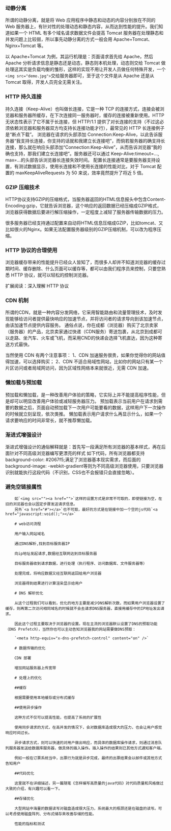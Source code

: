 ### 动静分离

所谓的动静分离，就是将 Web 应用程序中静态和动态的内容分别放在不同的 Web 服务器上，有针对性的处理动态和静态内容，从而达到性能的提升。我们知道如果一个 HTML 有多个域名请求数据文件会提高
Tomcat 服务器在处理静态和并发问题上比较弱，所以事先动静分离的方式一般会用 Apache+Tomcat、Nginx+Tomcat 等。

以 Apache+Tomcat 为例，其运行机理是：页面请求首先给 Apache，然后 Apache 分析请求信息是静态还是动态，静态则本机处理，动态则交给 Tomcat 做处理这其实是负载均衡的雏形，这样的实现不用让开发人员做任何特殊开发，一个`<img src="demo.jpg">`交给服务器即可，至于这个文件是从 Apache 还是从 Tomcat 取得，开发人员完全无需关注。

### HTTP 持久连接

持久连接（Keep-Alive）也叫做长连接，它是一种 TCP 的连接方式，连接会被浏览器和服务器所缓存，在下次连接同一服务器时，缓存的连接被重新使用。HTTP 无状态性表示了它不属于长连接，但 HTTP/1.1 提供了对长连接的支持（不过这必须依赖浏览器和服务器双方均支持长连接功能才行），最常见的 HTTP 长连接例子是“断点下载”。
浏览器在请求的头部添加 Connection:Keep-Alive，以此告诉服务器“我支持长连接，你支持的话就和我建立长连接吧”，而倘若服务器的确支持长连接，那么就在响应头部添加“Connection:Keep-Alive”，从而告诉浏览器“我的确也支持，那我们建立长连接吧”。服务器还可以通过 Keep-Alive:timeout=..., max=...的头部告诉浏览器长连接失效时间。
配置长连接通常是要服务器支持设置，有测试数据显示，使用长连接和不使用长连接的性能对比，对于 Tomcat 配置的 maxKeepAliveRequests 为 50 来说，效率竟然提升了将近 5 倍。

### GZIP 压缩技术

HTTP协议支持GZIP的压缩格式，当服务器返回的HTML信息报头中包含Content-Encoding:gzip，它就告诉浏览器，这个响应的返回数据已经压缩成GZIP格式，浏览器获得数据后要进行解压缩操作，一定程度上减轻了服务器传输数据的压力。

很多服务器已经支持通过配置来自动将HTML信息压缩成GZIP，比如tomcat、又比如很火的Nginx。如果无法配置服务器级别的GZIP压缩机制，可以改为程序压缩。

### HTTP 协议的合理使用

浏览器缓存带来的性能提升已经众人皆知了，而很多人却并不知道浏览器的缓存过期时间、缓存删除、什么页面可以缓存等，都可以由我们程序员来控制，只要您熟悉 HTTP 协议，就可以轻松的控制浏览器。

扩展阅读：深入理解 HTTP 协议

### CDN 机制

所谓的CDN，就是一种内容分发网络，它采用智能路由和流量管理技术，及时发现能够给访问者提供最快响应的加速节点，并将访问者的请求导向到该加速节点，由该加速节点提供内容服务。
通俗点说，你在成都（浏览器）购买了北京卖家（服务器）的产品，北京卖家通过快递（CDN服务）寄送包裹，从北京到成都可以走路、坐汽车、火车或飞机，而采用CND的快递会选择飞机直达，因为这种寄送方式最快。

当然使用 CDN 有两个注意事项：
1、CDN 加速服务很贵，如果你觉得你的网站值得加速，可以选择购买；
2、CDN 不适合局域性网站，比如你的网站只有某一个片区访问或者局域网访问，因为区域性网络本来就很近，无需 CDN 加速。

### 懒加载与预加载

预加载和懒加载，是一种改善用户体验的策略，它实际上并不能提高程序性能，但是却可以明显改善用户体验或减轻服务器压力。
预加载表示当前用户在请求到需要的数据之后，页面自动预加载下一次用户可能要看的数据，这样用户下一次操作的时候就立刻呈现，依次类推。
懒加载表示用户请求什么再显示什么，如果一个请求要响应的时间非常长，就不推荐懒加载。

### 渐进式增强设计

渐进式增强设计的通俗解释就是：首先写一段满足所有浏览器的基本样式，再在后面针对不同高级浏览器编写更漂亮的样式
如下代码，所有浏览器都支持background-color: #2067f5;满足了浏览器基本现实需求，而后面的background-image: -webkit-gradient等则为不同高级浏览器使用，只要浏览器识别就能执行这段代码（不识别，CSS也不会报错只会直接忽略）。

### 避免空链接属性

        如`<img src=""><a href="">`这样的设置方式是非常不可取的，即使链接为空，在旧的浏览器也会以固定步骤发送请求信息。
        另外`<a href="#"></a>`也不可取，最好的方式是在链接中加一个空的js代码`<a href="javascript:void();"></a>`
    
        # web访问流程
    
        用户输入网站域名
    
        通过DNS解析,找到目标服务器IP
    
        向ip地址发起请求,数据经互联网达到目标服务器
    
        目标服务器收到请求数据，进行处理（执行程序、访问数据库、文件服务器等）
    
        处理完成，将响应数据又经互联网返回给用户浏览器
    
        浏览器得到结果进行计算渲染显示给用户
    
        # DNS 解析优化
    
        从这个过程我们可以看到，优化的地方主要是减少DNS解析次数，而如果用户浏览器设置了缓存，则再第二次访问相同域名的时候就不会去请求DNS服务器，直接用缓存中的IP地址发出请求。
    
        因此这个过程主要取决于浏览器的设置。现在主流的浏览器默认设置了DNS的预取功能（DNS Prefetch），当然你也可以主动告知浏览器我的网站需要做DNS预取：
    
        `<meta http-equiv="x-dns-prefetch-control" content="on" />`
    
        # 数据传输的优化
    
        CDN 部署
    
        增加网站服务器上传宽带
    
        # 处理上的优化
    
        ##缓存
    
        根据需要使用本地缓存或分布式缓存
    
        ##使用异步操作
    
        这种方式不仅可以提高性能，也提高了系统的扩展性
    
        使用同步请求的方式，在高并发的情况下，会对数据库造成很大的压力，也会让用户感觉响应时间过长。
    
        异步请求方式，则可以快速的对用户做出响应，而具体的数据库操作请求，则通过消息队列服务器发送给数据库服务器，做具体的插入操作。插入操作的结果则已其他方式通知客户端。
    
        例如一般在订票系统当中，出票行为就是异步完成，最终的出票结果会以邮件或其他方式告知用户
    
        ##代码优化
    
        这里就不在详细描述，另一篇随笔《怎样编写高质量的java代码》对代码质量和风格做过大致的介绍，有兴趣可以看一下。
    
        ##存储优化
    
        大型网站中海量的数据读写对磁盘造成很大压力，系统最大的瓶颈还是在磁盘的读写。可以考虑使用磁盘阵列、分布式储存来改善存储的性能。
    
        性能的指标和测试